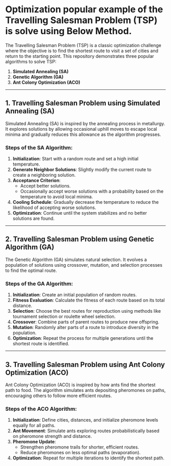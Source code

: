# Optimization popular example  of the Travelling Salesman Problem (TSP)  is solve using Below Method.


The Travelling Salesman Problem (TSP) is a classic optimization challenge where the objective is to find the shortest route to visit a set of cities and return to the starting point. This repository demonstrates three popular algorithms to solve TSP:  

1. **Simulated Annealing (SA)**  
2. **Genetic Algorithm (GA)**  
3. **Ant Colony Optimization (ACO)**  

---

## 1. Travelling Salesman Problem using Simulated Annealing (SA)  

Simulated Annealing (SA) is inspired by the annealing process in metallurgy. It explores solutions by allowing occasional uphill moves to escape local minima and gradually reduces this allowance as the algorithm progresses.  

### Steps of the SA Algorithm:  
1. **Initialization**: Start with a random route and set a high initial temperature.  
2. **Generate Neighbor Solutions**: Slightly modify the current route to create a neighboring solution.  
3. **Acceptance Criterion**:  
   - Accept better solutions.  
   - Occasionally accept worse solutions with a probability based on the temperature to avoid local minima.  
4. **Cooling Schedule**: Gradually decrease the temperature to reduce the likelihood of accepting worse solutions.  
5. **Optimization**: Continue until the system stabilizes and no better solutions are found.  

---

## 2. Travelling Salesman Problem using Genetic Algorithm (GA)  

The Genetic Algorithm (GA) simulates natural selection. It evolves a population of solutions using crossover, mutation, and selection processes to find the optimal route.  

### Steps of the GA Algorithm:  
1. **Initialization**: Create an initial population of random routes.  
2. **Fitness Evaluation**: Calculate the fitness of each route based on its total distance.  
3. **Selection**: Choose the best routes for reproduction using methods like tournament selection or roulette wheel selection.  
4. **Crossover**: Combine parts of parent routes to produce new offspring.  
5. **Mutation**: Randomly alter parts of a route to introduce diversity in the population.  
6. **Optimization**: Repeat the process for multiple generations until the shortest route is identified.  

---

## 3. Travelling Salesman Problem using Ant Colony Optimization (ACO)  

Ant Colony Optimization (ACO) is inspired by how ants find the shortest path to food. The algorithm simulates ants depositing pheromones on paths, encouraging others to follow more efficient routes.  

### Steps of the ACO Algorithm:  
1. **Initialization**: Define cities, distances, and initialize pheromone levels equally for all paths.  
2. **Ant Movement**: Simulate ants exploring routes probabilistically based on pheromone strength and distance.  
3. **Pheromone Update**:  
   - Strengthen pheromone trails for shorter, efficient routes.  
   - Reduce pheromones on less optimal paths (evaporation).  
4. **Optimization**: Repeat for multiple iterations to identify the shortest path.  

